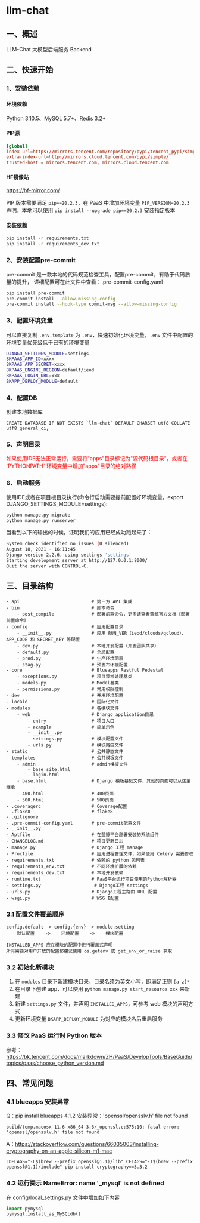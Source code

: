 # llm-chat

## 一、概述
LLM-Chat 大模型后端服务 Backend

## 二、快速开始
 
### 1、安装依赖

#### 环境依赖

Python 3.10.5、MySQL 5.7+、Redis 3.2+

#### PIP源

``` pip.conf
[global]
index-url=https://mirrors.tencent.com/repository/pypi/tencent_pypi/simple
extra-index-url=http://mirrors.cloud.tencent.com/pypi/simple/
trusted-host = mirrors.tencent.com, mirrors.cloud.tencent.com
```

#### HF镜像站
https://hf-mirror.com/

PIP 版本需要满足 `pip==20.2.3`，在 PaaS 中增加环境变量 `PIP_VERSION=20.2.3` 声明，本地可以使用 `pip install --upgrade pip==20.2.3` 安装指定版本

#### 安装依赖
   
``` bash
pip install -r requirements.txt
pip install -r requirements_dev.txt
```

### 2、安装配置pre-commit

pre-commit 是一款本地的代码规范检查工具，配置pre-commit，有助于代码质量的提升，
详细配置可在此文件中查看：.pre-commit-config.yaml

```bash
pip install pre-commit
pre-commit install --allow-missing-config
pre-commit install --hook-type commit-msg --allow-missing-config
```

### 3、配置环境变量

可以直接复制 `.env.template` 为 `.env`，快速初始化环境变量，`.env` 文件中配置的环境变量优先级低于已有的环境变量

```bash
DJANGO_SETTINGS_MODULE=settings
BKPAAS_APP_ID=xxxx
BKPAAS_APP_SECRET=xxxx
BKPAAS_ENGINE_REGION=default/ieod
BKPAAS_LOGIN_URL=xxx
BKAPP_DEPLOY_MODULE=default
```

### 4、配置DB

创建本地数据库

```
CREATE DATABASE IF NOT EXISTS `llm-chat` DEFAULT CHARSET utf8 COLLATE utf8_general_ci;
```

### 5、声明目录

<div style="color: red">如果使用IDE无法正常运行，需要将"apps"目录标记为"源代码根目录"，或者在 `PYTHONPATH` 环境变量中增加"apps"目录的绝对路径</div>

### 6、启动服务 

使用IDE或者在项目根目录执行(命令行启动需要提前配置好环境变量，export DJANGO_SETTINGS_MODULE=settings):

```bash
python manage.py migrate
python manage.py runserver
```

当看到以下的输出的时候，证明我们的应用已经成功跑起来了：

```bash
System check identified no issues (0 silenced).
August 18, 2021 - 16:11:45
Django version 2.2.6, using settings 'settings'
Starting development server at http://127.0.0.1:8000/
Quit the server with CONTROL-C.
```

## 三、目录结构

```
- api                           # 第三方 API 集成
- bin                           # 脚本命令
    - post_compile              # 部署前置命令，更多请查看蓝鲸官方文档《部署前置命令》
- config                        # 应用配置目录
    - __init__.py               # 应用 RUN_VER（ieod/clouds/qcloud）、APP_CODE 和 SECRET_KEY 等配置
    - dev.py                    # 本地开发配置（开发团队共享）
    - default.py                # 全局配置
    - prod.py                   # 生产环境配置
    - stag.py                   # 预发布环境配置
- core                          # Blueapps Restful Pedestal    
    - exceptions.py             # 项目异常处理基类
    - models.py                 # Model基类
    - permissions.py            # 常用权限控制
- dev                           # 开发环境配置
- locale                        # 国际化文件
- modules                       # 各模块文件
    - web                       # Django application目录
        - entry                 # 项目入口
        - example               # 简单示例
        - __init__.py
        - settings.py           # 模块配置文件
        - urls.py               # 模块路由文件
- static                        # 公共静态文件
- templates                     # 公共模板文件
    - admin                     # admin模板文件
        - base_site.html
        - login.html
    - base.html                 # Django 模板基础文件，其他的页面可以从这里继承
    - 400.html                  # 400页面
    - 500.html                  # 500页面
- .coveragerc                   # Coverage配置
- .flake8                       # flake8
- .gitignore                    
- .pre-commit-config.yaml       # pre-commit配置文件
- __init__.py                   
- Aptfile                       # 在蓝鲸平台部署安装的系统组件
- CHANGELOG.md                  # 项目更新日志
- manage.py                     # Django 工程 manage
- Procfile                      # 应用进程管理文件，如果使用 Celery 需要修改
- requirements.txt              # 依赖的 python 包列表
- requirements_env.txt          # 不同环境扩展的依赖
- requirements_dev.txt          # 本地开发依赖
- runtime.txt                   # PaaS平台运行项目使用的Python解析器
- settings.py                    # Django工程 settings
- urls.py                       # Django工程主路由 URL 配置
- wsgi.py                       # WSG I配置
```

### 3.1 配置文件覆盖顺序

```
config.default -> config.{env} -> module.setting
    默认配置    ->    环境配置    ->    模块配置
    
INSTALLED_APPS 应在模块的配置中进行覆盖式声明 
所有需要对用户开放的配置都建议使用 os.getenv 或 get_env_or_raise 获取
```

### 3.2 初始化新模块

1. 在 `modules` 目录下新建模块目录，目录名须为英文小写，即满足正则 `[a-z]*`
2. 在目录下创建 app，可以使用 `python manage.py start_resource xxx` 来新建
3. 新建 `settings.py` 文件，并声明 `INSTALLED_APPS`，可参考 web 模块的声明方式
4. 更新环境变量 `BKAPP_DEPLOY_MODULE` 为对应的模块名后重启服务

### 3.3 修改 PaaS 运行时 Python 版本

参考：https://bk.tencent.com/docs/markdown/ZH/PaaS/DevelopTools/BaseGuide/topics/paas/choose_python_version.md

## 四、常见问题 


### 4.1 blueapps 安装异常

Q：pip install blueapps 4.1.2 安装异常：'openssl/opensslv.h' file not found

```
build/temp.macosx-11.6-x86_64-3.6/_openssl.c:575:10: fatal error: 'openssl/opensslv.h' file not found
```

A：https://stackoverflow.com/questions/66035003/installing-cryptography-on-an-apple-silicon-m1-mac

```
LDFLAGS="-L$(brew --prefix openssl@1.1)/lib" CFLAGS="-I$(brew --prefix openssl@1.1)/include" pip install cryptography==3.3.2
```

### 4.2 运行提示 NameError: name '_mysql' is not defined

在 config/local_settings.py 文件中增加如下内容

```python
import pymysql
pymysql.install_as_MySQLdb()
```

